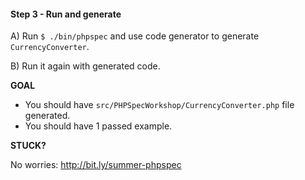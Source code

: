 #### Step 3 - Run and generate

A) Run `$ ./bin/phpspec` and use code generator to generate `CurrencyConverter`.

B) Run it again with generated code.

**GOAL**

* You should have `src/PHPSpecWorkshop/CurrencyConverter.php` file generated.
* You should have 1 passed example.

**STUCK?**

No worries: http://bit.ly/summer-phpspec
